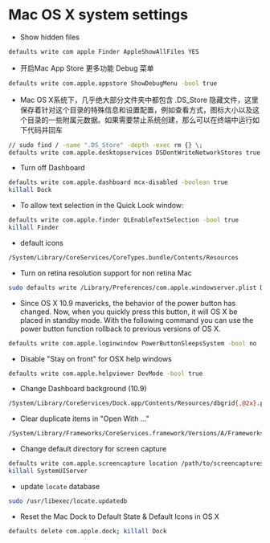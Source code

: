 # Mac OS X system settings


* Show hidden files

```sh
defaults write com apple Finder AppleShowAllFiles YES
```

* 开启Mac App Store 更多功能 Debug 菜单

```sh
defaults write com.apple.appstore ShowDebugMenu -bool true
```

* Mac OS X系统下，几乎绝大部分文件夹中都包含 .DS_Store 隐藏文件，这里保存着针对这个目录的特殊信息和设置配置，例如查看方式，图标大小以及这个目录的一些附属元数据。如果需要禁止系统创建，那么可以在终端中运行如下代码并回车

```sh
// sudo find / -name ".DS_Store" -depth -exec rm {} \;
defaults write com.apple.desktopservices DSDontWriteNetworkStores true
```

* Turn off Dashboard

```sh
defaults write com.apple.dashboard mcx-disabled -boolean true
killall Dock
```

* To allow text selection in the Quick Look window:

```sh
defaults write com.apple.finder QLEnableTextSelection -bool true
killall Finder
```

* default icons

```sh
/System/Library/CoreServices/CoreTypes.bundle/Contents/Resources
```

* Turn on retina resolution support for non retina Mac

```sh
sudo defaults write /Library/Preferences/com.apple.windowserver.plist DisplayResolutionEnabled -bool true
```

* Since OS X 10.9 mavericks, the behavior of the power button has changed. Now, when you quickly press this button, it will OS X be placed in standby mode. With the following command you can use the power button function rollback to previous versions of OS X.

```sh
defaults write com.apple.loginwindow PowerButtonSleepsSystem -bool no
```

* Disable "Stay on front" for OSX help windows

```sh
defaults write com.apple.helpviewer DevMode -bool true
```

* Change Dashboard background (10.9)

```sh
/System/Library/CoreServices/Dock.app/Contents/Resources/dbgrid{,@2x}.png
```

* Clear duplicate items in "Open With ..."

```sh
/System/Library/Frameworks/CoreServices.framework/Versions/A/Frameworks/LaunchServices.framework/Versions/A/Support/lsregister -kill -r -domain local -domain user
```

* Change default directory for screen capture

```sh
defaults write com.apple.screencapture location /path/to/screencaptures
killall SystemUIServer
```

* update `locate` database

```sh
sudo /usr/libexec/locate.updatedb
```

* Reset the Mac Dock to Default State & Default Icons in OS X

```sh
defaults delete com.apple.dock; killall Dock
```


